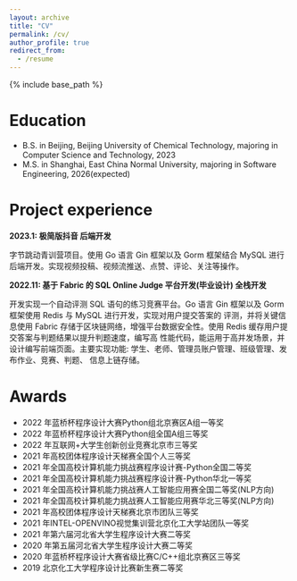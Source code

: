 ```yaml
---
layout: archive
title: "CV"
permalink: /cv/
author_profile: true
redirect_from:
  - /resume
---
```


{% include base_path %}

Education
======
* B.S. in Beijing, Beijing University of Chemical Technology, majoring in Computer Science and Technology, 2023
* M.S. in Shanghai, East China Normal University, majoring in Software Engineering, 2026(expected)

Project experience
======
**2023.1: 极简版抖音 后端开发**

字节跳动青训营项目。使用 Go 语言 Gin 框架以及 Gorm 框架结合 MySQL 进行后端开发。实现视频投稿、视频流推送、点赞、评论、关注等操作。

**2022.11: 基于 Fabric 的 SQL Online Judge 平台开发(毕业设计) 全栈开发**


开发实现一个自动评测 SQL 语句的练习竞赛平台。Go 语言 Gin 框架以及 Gorm 框架使用 Redis 与 MySQL 进行开发，实现对用户提交答案的 评测，并将关键信息使用 Fabric 存储于区块链网络，增强平台数据安全性。使用 Redis 缓存用户提交答案与判题结果以提升判题速度，编写高 性能代码，能运用于高并发场景，并设计编写前端页面。主要实现功能: 学生、老师、管理员账户管理、班级管理、发布作业、竞赛、判题、 信息上链存储。
  
Awards
======
* 2022 年蓝桥杯程序设计大赛Python组北京赛区A组一等奖
* 2022 年蓝桥杯程序设计大赛Python组全国A组三等奖
* 2022 年互联网+大学生创新创业竞赛北京市三等奖
* 2021 年高校团体程序设计天梯赛全国个人三等奖
* 2021 年全国高校计算机能力挑战赛程序设计赛-Python全国二等奖
* 2021 年全国高校计算机能力挑战赛程序设计赛-Python华北一等奖
* 2021 年全国高校计算机能力挑战赛人工智能应用赛全国二等奖(NLP方向)
* 2021 年全国高校计算机能力挑战赛人工智能应用赛华北三等奖(NLP方向)
* 2021 年高校团体程序设计天梯赛北京市团队三等奖
* 2021 年INTEL-OPENVINO视觉集训营北京化工大学站团队一等奖
* 2021 年第六届河北省大学生程序设计大赛二等奖
* 2020 年第五届河北省大学生程序设计大赛二等奖
* 2020 年蓝桥杯程序设计大赛省级比赛C/C++组北京赛区三等奖
* 2019 北京化工大学程序设计比赛新生赛二等奖
